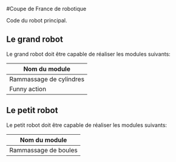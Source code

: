 #Coupe de France de robotique

Code du robot principal.

## Le grand robot

Le grand robot doit être capable de réaliser les modules suivants:

|Nom du module |
|---|
|Rammassage de cylindres |
|Funny action |

## Le petit robot

Le petit robot doit être capable de réaliser les modules suivants:

|Nom du module |
|---|
|Rammassage de boules |
